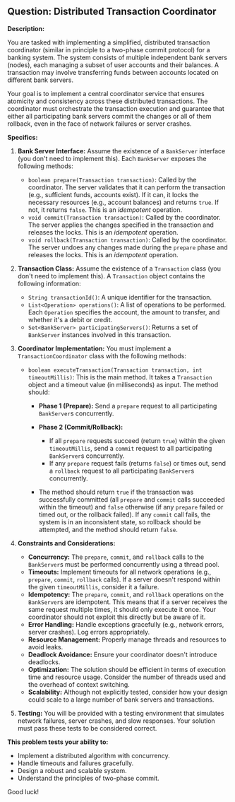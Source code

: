 ## Question: Distributed Transaction Coordinator

**Description:**

You are tasked with implementing a simplified, distributed transaction coordinator (similar in principle to a two-phase commit protocol) for a banking system. The system consists of multiple independent bank servers (nodes), each managing a subset of user accounts and their balances. A transaction may involve transferring funds between accounts located on different bank servers.

Your goal is to implement a central coordinator service that ensures atomicity and consistency across these distributed transactions. The coordinator must orchestrate the transaction execution and guarantee that either all participating bank servers commit the changes or all of them rollback, even in the face of network failures or server crashes.

**Specifics:**

1.  **Bank Server Interface:** Assume the existence of a `BankServer` interface (you don't need to implement this).  Each `BankServer` exposes the following methods:

    *   `boolean prepare(Transaction transaction)`:  Called by the coordinator. The server validates that it can perform the transaction (e.g., sufficient funds, accounts exist). If it can, it locks the necessary resources (e.g., account balances) and returns `true`. If not, it returns `false`.  This is an *idempotent* operation.
    *   `void commit(Transaction transaction)`: Called by the coordinator. The server applies the changes specified in the transaction and releases the locks. This is an *idempotent* operation.
    *   `void rollback(Transaction transaction)`: Called by the coordinator. The server undoes any changes made during the `prepare` phase and releases the locks. This is an *idempotent* operation.

2.  **Transaction Class:** Assume the existence of a `Transaction` class (you don't need to implement this). A `Transaction` object contains the following information:

    *   `String transactionId()`: A unique identifier for the transaction.
    *   `List<Operation> operations()`: A list of operations to be performed. Each `Operation` specifies the account, the amount to transfer, and whether it's a debit or credit.
    *   `Set<BankServer> participatingServers()`: Returns a set of `BankServer` instances involved in this transaction.

3.  **Coordinator Implementation:** You must implement a `TransactionCoordinator` class with the following methods:

    *   `boolean executeTransaction(Transaction transaction, int timeoutMillis)`: This is the main method. It takes a `Transaction` object and a timeout value (in milliseconds) as input. The method should:

        *   **Phase 1 (Prepare):** Send a `prepare` request to all participating `BankServer`s concurrently.
        *   **Phase 2 (Commit/Rollback):**
            *   If all `prepare` requests succeed (return `true`) within the given `timeoutMillis`, send a `commit` request to all participating `BankServer`s concurrently.
            *   If any `prepare` request fails (returns `false`) or times out, send a `rollback` request to all participating `BankServer`s concurrently.

        *   The method should return `true` if the transaction was successfully committed (all `prepare` and `commit` calls succeeded within the timeout) and `false` otherwise (if any `prepare` failed or timed out, or the rollback failed).  If any `commit` call fails, the system is in an inconsistent state, so rollback should be attempted, and the method should return `false`.

4.  **Constraints and Considerations:**

    *   **Concurrency:** The `prepare`, `commit`, and `rollback` calls to the `BankServer`s must be performed concurrently using a thread pool.
    *   **Timeouts:**  Implement timeouts for all network operations (e.g., `prepare`, `commit`, `rollback` calls). If a server doesn't respond within the given `timeoutMillis`, consider it a failure.
    *   **Idempotency:**  The `prepare`, `commit`, and `rollback` operations on the `BankServer`s are idempotent.  This means that if a server receives the same request multiple times, it should only execute it once. Your coordinator should not exploit this directly but be aware of it.
    *   **Error Handling:** Handle exceptions gracefully (e.g., network errors, server crashes). Log errors appropriately.
    *   **Resource Management:** Properly manage threads and resources to avoid leaks.
    *   **Deadlock Avoidance:** Ensure your coordinator doesn't introduce deadlocks.
    *   **Optimization:** The solution should be efficient in terms of execution time and resource usage. Consider the number of threads used and the overhead of context switching.
    *   **Scalability:** Although not explicitly tested, consider how your design could scale to a large number of bank servers and transactions.

5.  **Testing:** You will be provided with a testing environment that simulates network failures, server crashes, and slow responses. Your solution must pass these tests to be considered correct.

**This problem tests your ability to:**

*   Implement a distributed algorithm with concurrency.
*   Handle timeouts and failures gracefully.
*   Design a robust and scalable system.
*   Understand the principles of two-phase commit.

Good luck!
